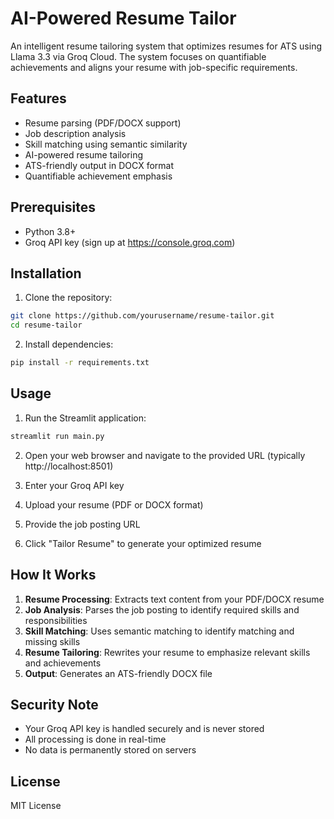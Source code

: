 # AI-Powered Resume Tailor

An intelligent resume tailoring system that optimizes resumes for ATS using Llama 3.3 via Groq Cloud. The system focuses on quantifiable achievements and aligns your resume with job-specific requirements.

## Features

- Resume parsing (PDF/DOCX support)
- Job description analysis
- Skill matching using semantic similarity
- AI-powered resume tailoring
- ATS-friendly output in DOCX format
- Quantifiable achievement emphasis

## Prerequisites

- Python 3.8+
- Groq API key (sign up at https://console.groq.com)

## Installation

1. Clone the repository:
```bash
git clone https://github.com/yourusername/resume-tailor.git
cd resume-tailor
```

2. Install dependencies:
```bash
pip install -r requirements.txt
```

## Usage

1. Run the Streamlit application:
```bash
streamlit run main.py
```

2. Open your web browser and navigate to the provided URL (typically http://localhost:8501)

3. Enter your Groq API key

4. Upload your resume (PDF or DOCX format)

5. Provide the job posting URL

6. Click "Tailor Resume" to generate your optimized resume

## How It Works

1. **Resume Processing**: Extracts text content from your PDF/DOCX resume
2. **Job Analysis**: Parses the job posting to identify required skills and responsibilities
3. **Skill Matching**: Uses semantic matching to identify matching and missing skills
4. **Resume Tailoring**: Rewrites your resume to emphasize relevant skills and achievements
5. **Output**: Generates an ATS-friendly DOCX file

## Security Note

- Your Groq API key is handled securely and is never stored
- All processing is done in real-time
- No data is permanently stored on servers

## License

MIT License 